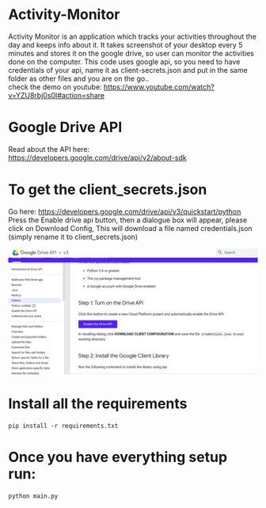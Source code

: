 # Activity-Monitor
Activity Monitor is an application which tracks your activities throughout the day and keeps info about it. It takes screenshot of your desktop every 5 minutes and stores it on the google drive, so user can monitor the activities done on the computer. 
This code uses google api, so you need to have credentials of your api, name it as client-secrets.json and put in the same folder as other files and you are on the go..  
check the demo on youtube: https://www.youtube.com/watch?v=YZU8rbj0s0I#action=share

# Google Drive API
Read about the API here: https://developers.google.com/drive/api/v2/about-sdk

# To get the client_secrets.json 
Go here: https://developers.google.com/drive/api/v3/quickstart/python
Press the Enable drive api button, then a dialogue box will appear, please click on Download Config, This will download a file 
named credentials.json (simply rename it to client_secrets.json)

![Image](https://github.com/Sanket758/Activity-Monitor/blob/master/Enable%20drive.png "Enable Drive")

# Install all the requirements
```
pip install -r requirements.txt
```

# Once you have everything setup run:
```
python main.py
```
